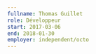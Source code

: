 ```yaml
---
fullname: Thomas Guillet
role: Développeur
start: 2017-03-06
end: 2018-01-30
employer: independent/octo
---
```

